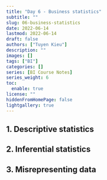 ```yaml
---
title: "Day 6 - Business statistics"
subtitle: ""
slug: 06-business-statistics
date: 2022-06-14
lastmod: 2022-06-14
draft: false
authors: ["Tuyen Kieu"]
description: ""
images: []
tags: ["BI"]
categories: []
series: [BI Course Notes]
series_weight: 6
toc:
  enable: true
license: ""
hiddenFromHomePage: false
lightgallery: true
---
```


<!--more-->

## 1. Descriptive statistics

## 2. Inferential statistics

## 3. Misrepresenting data
